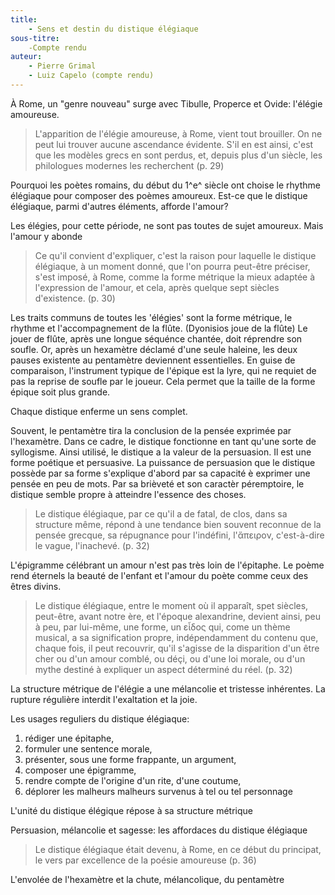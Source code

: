 ```yaml
---
title:
    - Sens et destin du distique élégiaque
sous-titre:
    -Compte rendu
auteur:
    - Pierre Grimal
    - Luiz Capelo (compte rendu)
---
```


À Rome, un "genre nouveau" surge avec Tibulle, Properce et Ovide: l'élégie amoureuse.

> L'apparition de l'élégie amoureuse, à Rome, vient tout brouiller. On ne peut lui trouver aucune ascendance évidente. S'il en est ainsi, c'est que les modèles grecs en sont perdus, et, depuis plus d'un siècle, les philologues modernes les recherchent (p. 29)

Pourquoi les poètes romains, du début du 1^e^ siècle ont choise le rhythme élégiaque pour composer des poèmes amoureux. 
Est-ce que le distique élégiaque, parmi d'autres éléments, afforde l'amour?

Les élégies, pour cette période, ne sont pas toutes de sujet amoureux. Mais l'amour y abonde

> Ce qu'il convient d'expliquer, c'est la raison pour laquelle le distique élégiaque, à un moment donné, que l'on pourra peut-être préciser, s'est imposé, à Rome, comme la forme métrique la mieux adaptée à l'expression de l'amour, et cela, après quelque sept siècles d'existence. (p. 30)

Les traits communs de toutes les 'élégies' sont la forme métrique, le rhythme et l'accompagnement de la flûte.
(Dyonisios joue de la flûte)
Le jouer de flûte, après une longue séquénce chantée, doit réprendre son soufle. Or, après un hexamètre déclamé d'une seule haleine, les deux pauses existente au pentamètre deviennent essentielles. En guise de comparaison, l'instrument typique de l'épique est la lyre, qui ne requiet de pas la reprise de soufle par le joueur. Cela permet que la taille de la forme épique soit plus grande.

Chaque distique enferme un sens complet.

Souvent, le pentamètre tira la conclusion de la pensée exprimée par l'hexamètre. Dans ce cadre, le distique fonctionne en tant qu'une sorte de syllogisme. Ainsi utilisé, le distique a la valeur de la persuasion. Il est une forme poétique et persuasive. La puissance de persuasion que le distique possède par sa forme s'explique d'abord par sa capacité è exprimer une pensée en peu de mots. Par sa brièveté et son caractèr péremptoire, le distique semble propre à atteindre l'essence des choses.

> Le distique élégiaque, par ce qu'il a de fatal, de clos, dans sa structure même, répond à une tendance bien souvent reconnue de la pensée grecque, sa répugnance pour l'indéfini, l'ἄπειρον, c'est-à-dire le vague, l'inachevé. (p. 32)

L'épigramme célébrant un amour n'est pas très loin de l'épitaphe. Le poème rend éternels la beauté de l'enfant et l'amour du poète comme ceux des êtres divins.

> Le distique élégiaque, entre le moment où il apparaît, spet siècles, peut-être, avant notre ère, et l'époque alexandrine, devient ainsi, peu à peu, par lui-même, une forme, un εἶδος qui, come un thème musical, a sa signification propre, indépendamment du contenu que, chaque fois, il peut recouvrir, qu'il s'agisse de la disparition d'un être cher ou d'un amour comblé, ou déçi, ou d'une loi morale, ou d'un mythe destiné à expliquer un aspect déterminé du réel. (p. 32)

La structure métrique de l'élégie a une mélancolie et tristesse inhérentes. La rupture régulière interdit l'exaltation et la joie.

Les usages reguliers du distique élégiaque:
1. rédiger une épitaphe, 
2. formuler une sentence morale, 
3. présenter, sous une forme frappante, un argument, 
4. composer une épigramme, 
5. rendre compte de l'origine d'un rite, d'une coutume, 
6. déplorer les malheurs malheurs survenus à tel ou tel personnage 

L'unité du distique élégique répose à sa structure métrique

Persuasion, mélancolie et sagesse: les affordaces du distique élégiaque

> Le distique élégiaque était devenu, à Rome, en ce début du principat, le vers par excellence de la poésie amoureuse (p. 36)

L'envolée de l'hexamètre et la chute, mélancolique, du pentamètre 
